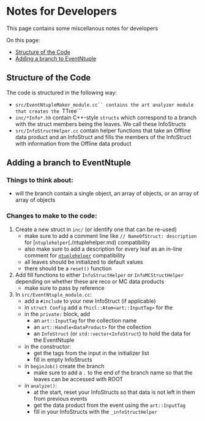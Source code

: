 # Notes for Developers

This page contains some miscellanous notes for developers

On this page:

* [Structure of the Code](#Structure-of-the-Code)
* [Adding a branch to EventNtuple](#Adding-a-branch-EventNtuple)

## Structure of the Code
The code is structured in the following way:

* ```src/EventNtupleMaker_module.cc`` contains the art analyzer module that creates the ```TTree```
* ```inc/*Info*.hh``` contain C++-style ```structs``` which correspond to a branch with the struct members being the leaves. We call these InfoStructs
* ```src/InfoStructHelper.cc``` contain helper functions that take an Offline data product and an InfoStruct and fills the members of the InfoStruct with information from the Offline data product

## Adding a branch to EventNtuple
### Things to think about:
* will the branch contain a single object, an array of objects, or an array of array of objects

### Changes to make to the code:

1. Create a new struct in ```inc/``` (or identify one that can be re-used)
   * make sure to add a comment line like ```// NameOfStruct: description``` for [```ntuplehelper```(./ntuplehelper.md) compatibility
   * also make sure to add a description for every leaf as an in-line comment for [```ntuplehelper```](./ntuplehelper.md) compatibility
   * all leaves should be initialized to default values
   * there should be a ```reset()``` function
2. Add fill functions to either ```InfoStructHelper``` or ```InfoMCStructHelper``` depending on whether these are reco or MC data products
   * make sure to pass by reference
3. In ```src/EventNtuple_module.cc```:
   * add a ```#include``` to your new InfoStruct (if applicable)
   * in ```struct Config``` add a ```fhicl::Atom<art::InputTag>``` for the
   * in the ```private:``` block, add
      * an ```art::InputTag``` for the collection name
      * an ```art::Handle<DataProduct>``` for the collection
      * an ```InfoStruct``` (or ```std::vector<InfoStruct```) to hold the data for the EventNtuple
   * in the constructor:
      * get the tags from the input in the initializer list
      * fill in empty InfoStructs
   * in ```beginJob()``` create the branch
      * make sure to add a ```.``` to the end of the branch name so that the leaves can be accessed with ROOT
   * in ```analyze()```:
      * at the start, reset your InfoStructs so that data is not left in them from previous events
      * get the data product from the event using the ```art::InputTag```
      * fill in your InfoStructs with the ```_infoStructHelper```
